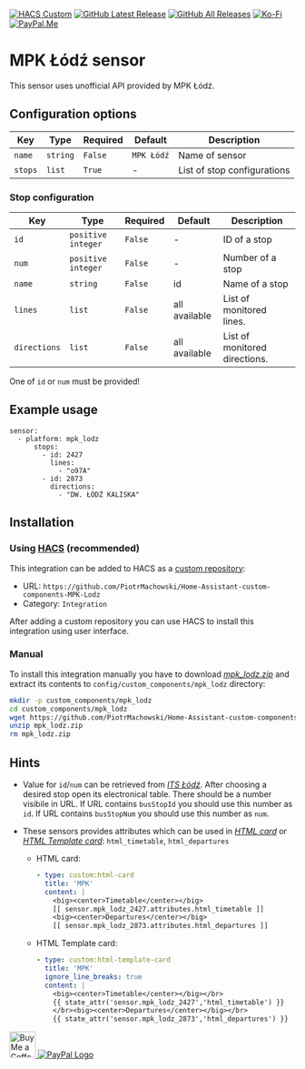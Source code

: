 [![HACS Custom][hacs_shield]][hacs]
[![GitHub Latest Release][releases_shield]][latest_release]
[![GitHub All Releases][downloads_total_shield]][releases]
[![Ko-Fi][ko_fi_shield]][ko_fi]
[![PayPal.Me][paypal_me_shield]][paypal_me]


[hacs_shield]: https://img.shields.io/static/v1.svg?label=HACS&message=Custom&style=popout&color=orange&labelColor=41bdf5&logo=HomeAssistantCommunityStore&logoColor=white
[hacs]: https://hacs.xyz/docs/faq/custom_repositories

[latest_release]: https://github.com/PiotrMachowski/Home-Assistant-custom-components-MPK-Lodz/releases/latest
[releases_shield]: https://img.shields.io/github/release/PiotrMachowski/Home-Assistant-custom-components-MPK-Lodz.svg?style=popout

[releases]: https://github.com/PiotrMachowski/Home-Assistant-custom-components-MPK-Lodz/releases
[downloads_total_shield]: https://img.shields.io/github/downloads/PiotrMachowski/Home-Assistant-custom-components-MPK-Lodz/total

[ko_fi_shield]: https://img.shields.io/static/v1.svg?label=%20&message=Ko-Fi&color=F16061&logo=ko-fi&logoColor=white
[ko_fi]: https://ko-fi.com/piotrmachowski

[buy_me_a_coffee_shield]: https://img.shields.io/static/v1.svg?label=%20&message=Buy%20me%20a%20coffee&color=6f4e37&logo=buy%20me%20a%20coffee&logoColor=white
[buy_me_a_coffee]: https://www.buymeacoffee.com/PiotrMachowski

[paypal_me_shield]: https://img.shields.io/static/v1.svg?label=%20&message=PayPal.Me&logo=paypal
[paypal_me]: https://paypal.me/PiMachowski

# MPK Łódź sensor

This sensor uses unofficial API provided by MPK Łódź.

## Configuration options

| Key | Type | Required | Default | Description |
| --- | --- | --- | --- | --- |
| `name` | `string` | `False` | `MPK Łódź` | Name of sensor |
| `stops` | `list` | `True` | - | List of stop configurations |

### Stop configuration

| Key | Type | Required | Default | Description |
| --- | --- | --- | --- | --- |
| `id` | `positive integer` | `False` | - | ID of a stop |
| `num` | `positive integer` | `False` | - | Number of a stop |
| `name` | `string` | `False` | id | Name of a stop |
| `lines` | `list` | `False` | all available | List of monitored lines. |
| `directions` | `list` | `False` | all available | List of monitored directions. |

One of `id` or `num` must be provided!

## Example usage

```
sensor:
  - platform: mpk_lodz
      stops:
        - id: 2427
          lines:
            - "o97A"          
        - id: 2873
          directions:
            - "DW. ŁÓDŹ KALISKA"
```

## Installation

### Using [HACS](https://hacs.xyz/) (recommended)

This integration can be added to HACS as a [custom repository](https://hacs.xyz/docs/faq/custom_repositories):
* URL: `https://github.com/PiotrMachowski/Home-Assistant-custom-components-MPK-Lodz`
* Category: `Integration`

After adding a custom repository you can use HACS to install this integration using user interface.

### Manual

To install this integration manually you have to download [*mpk_lodz.zip*](https://github.com/PiotrMachowski/Home-Assistant-custom-components-MPK-Lodz/releases/latest/download/mpk_lodz.zip) and extract its contents to `config/custom_components/mpk_lodz` directory:
```bash
mkdir -p custom_components/mpk_lodz
cd custom_components/mpk_lodz
wget https://github.com/PiotrMachowski/Home-Assistant-custom-components-MPK-Lodz/releases/latest/download/mpk_lodz.zip
unzip mpk_lodz.zip
rm mpk_lodz.zip
```

## Hints

* Value for `id`/`num` can be retrieved from [*ITS Łódź*](http://rozklady.lodz.pl/). After choosing a desired stop open its electronical table. There should be a number visibile in URL. If URL contains `busStopId` you should use this number as `id`. If URL contains `busStopNum` you should use this number as `num`. 

* These sensors provides attributes which can be used in [*HTML card*](https://github.com/PiotrMachowski/Home-Assistant-Lovelace-HTML-card) or [*HTML Template card*](https://github.com/PiotrMachowski/Home-Assistant-Lovelace-HTML-Template-card): `html_timetable`, `html_departures`
  * HTML card:
    ```yaml
    - type: custom:html-card
      title: 'MPK'
      content: |
        <big><center>Timetable</center></big>
        [[ sensor.mpk_lodz_2427.attributes.html_timetable ]]
        <big><center>Departures</center></big>
        [[ sensor.mpk_lodz_2873.attributes.html_departures ]]
    ```
  * HTML Template card:
    ```yaml
    - type: custom:html-template-card
      title: 'MPK'
      ignore_line_breaks: true
      content: |
        <big><center>Timetable</center></big></br>
        {{ state_attr('sensor.mpk_lodz_2427','html_timetable') }}
        </br><big><center>Departures</center></big></br>
        {{ state_attr('sensor.mpk_lodz_2873','html_departures') }}
    ```

<a href='https://ko-fi.com/piotrmachowski' target='_blank'><img height='35' style='border:0px;height:46px;' src='https://az743702.vo.msecnd.net/cdn/kofi3.png?v=0' border='0' alt='Buy Me a Coffee at ko-fi.com' />
<a href="https://paypal.me/PiMachowski" target="_blank"><img src="https://www.paypalobjects.com/webstatic/mktg/logo/pp_cc_mark_37x23.jpg" border="0" alt="PayPal Logo" style="height: auto !important;width: auto !important;"></a>
